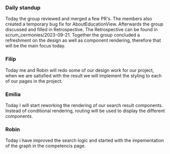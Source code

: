 ### Daily standup

Today the group reviewed and merged a few PR's. The members also created a temporary bug fix for AboutEducationView. 
Afterwards the group discussed and filled in Retrospective. The Retrospective can be found in scrum_cermonies/2023-09-21.
Together the group concluded a refreshment on the design as well as component rendering, therefore that will be the main focus today.

### Filip

Today me and Robin will redo some of our design work for our project, when we are satisfied with the result we will implement the styling to each of our pages in the project.

### Emilia

Today I will start reworking the rendering of our search result components. Instead of conditional rendering, routing will be used to display the different components.

### Robin

Today i have improved the search logic and started with the impementation of the graph in the competencis page.
